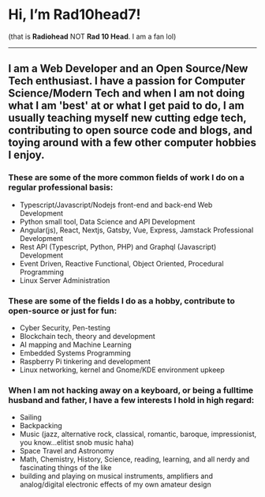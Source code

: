 # Hi, I’m Rad10head7!
(that is **Radiohead** NOT **Rad 10 Head**. I am a fan lol)

---

## I am a Web Developer and an Open Source/New Tech enthusiast. I have a passion for Computer Science/Modern Tech and when I am not doing what I am 'best' at or what I get paid to do, I am usually teaching myself new cutting edge tech, contributing to open source code and blogs, and toying around with a few other computer hobbies I enjoy.

### These are some of the more common fields of work I do on a regular professional basis:
- Typescript/Javascript/Nodejs front-end and back-end Web Development
- Python small tool, Data Science and API Development
- Angular(js), React, Nextjs, Gatsby, Vue, Express, Jamstack Professional Development
- Rest API (Typescript, Python, PHP) and Graphql (Javascript) Development
- Event Driven, Reactive Functional, Object Oriented, Procedural Programming
- Linux Server Administration

### These are some of the fields I do as a hobby, contribute to open-source or just for fun:
- Cyber Security, Pen-testing
- Blockchain tech, theory and development
- AI mapping and Machine Learning
- Embedded Systems Programming
- Raspberry Pi tinkering and development
- Linux networking, kernel and Gnome/KDE environment upkeep

### When I am not hacking away on a keyboard, or being a fulltime husband and father, I have a few interests I hold in high regard:
- Sailing
- Backpacking
- Music (jazz, alternative rock, classical, romantic, baroque, impressionist, you know...elitist snob music haha)
- Space Travel and Astronomy
- Math, Chemistry, History, Science, reading, learning, and all nerdy and fascinating things of the like
- building and playing on musical instruments, amplifiers and analog/digital electronic effects of my own amateur design

<!---
rad10head7/rad10head7 is a ✨ special ✨ repository because its `README.md` (this file) appears on your GitHub profile.
You can click the Preview link to take a look at your changes.
--->
